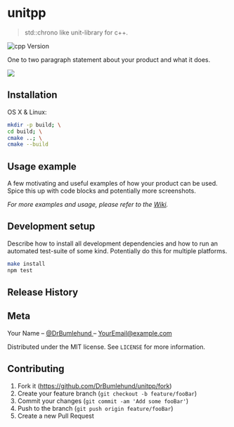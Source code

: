 # unitpp
> std::chrono like unit-library for c++.

![cpp Version][cpp-image]

One to two paragraph statement about your product and what it does.

![](header.png)

## Installation

OS X & Linux:

```sh
mkdir -p build; \
cd build; \
cmake ..; \
cmake --build
```

## Usage example

A few motivating and useful examples of how your product can be used. Spice this up with code blocks and potentially more screenshots.

_For more examples and usage, please refer to the [Wiki][wiki]._

## Development setup

Describe how to install all development dependencies and how to run an automated test-suite of some kind. Potentially do this for multiple platforms.

```sh
make install
npm test
```

## Release History



## Meta

Your Name – [@DrBumlehund ](https://github.com/DrBumlehund) – YourEmail@example.com

Distributed under the MIT license. See ``LICENSE`` for more information.

## Contributing

1. Fork it (<https://github.com/DrBumlehund/unitpp/fork>)
2. Create your feature branch (`git checkout -b feature/fooBar`)
3. Commit your changes (`git commit -am 'Add some fooBar'`)
4. Push to the branch (`git push origin feature/fooBar`)
5. Create a new Pull Request

<!-- Markdown link & img dfn's -->
[cpp-image]: https://img.shields.io/badge/cpp-17-blue
[wiki]: https://github.com/DrBumlehund/unitpp/wiki

